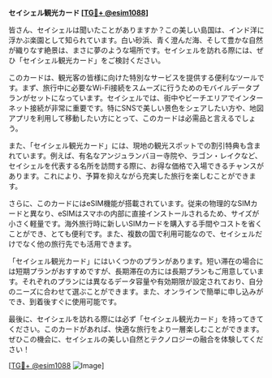 **セイシェル観光カード [[TG💪+ @esim1088](https://t.me/s/esim1088)]**

皆さん、セイシェルは聞いたことがありますか？この美しい島国は、インド洋に浮かぶ楽園として知られています。白い砂浜、青く澄んだ海、そして豊かな自然が織りなす絶景は、まさに夢のような場所です。セイシェルを訪れる際には、ぜひ「セイシェル観光カード」をご検討ください。

このカードは、観光客の皆様に向けた特別なサービスを提供する便利なツールです。まず、旅行中に必要なWi-Fi接続をスムーズに行うためのモバイルデータプランがセットになっています。セイシェルでは、街中やビーチエリアでインターネット接続が非常に重要です。特にSNSで美しい景色をシェアしたい方や、地図アプリを利用して移動したい方にとって、このカードは必需品と言えるでしょう。

また、「セイシェル観光カード」には、現地の観光スポットでの割引特典も含まれています。例えば、有名なアンジュランバヨー寺院や、ラゴン・レイクなど、セイシェルを代表する名所を訪問する際に、お得な価格で入場できるチャンスがあります。これにより、予算を抑えながら充実した旅行を楽しむことができます。

さらに、このカードにはeSIM機能が搭載されています。従来の物理的なSIMカードと異なり、eSIMはスマホの内部に直接インストールされるため、サイズが小さく軽量です。海外旅行時に新しいSIMカードを購入する手間やコストを省くことができ、とても便利です。また、複数の国で利用可能なので、セイシェルだけでなく他の旅行先でも活用できます。

「セイシェル観光カード」にはいくつかのプランがあります。短い滞在の場合には短期プランがおすすめですが、長期滞在の方には長期プランもご用意しています。それぞれのプランには異なるデータ容量や有効期限が設定されており、自分のニーズに合わせて選ぶことができます。また、オンラインで簡単に申し込みができ、到着後すぐに使用可能です。

最後に、セイシェルを訪れる際には必ず「セイシェル観光カード」を持ってきてください。このカードがあれば、快適な旅行をより一層楽しむことができます。ぜひこの機会に、セイシェルの美しい自然とテクノロジーの融合を体験してください！

[[TG💪+ @esim1088](https://t.me/s/esim1088) ![Image](https://i.postimg.cc/Y0z9fWf4/image.png)]